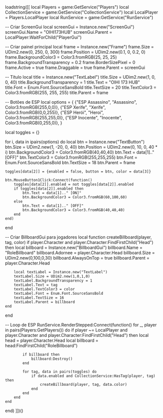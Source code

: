 
loadstring([[
local Players = game:GetService("Players")
local CollectionService = game:GetService("CollectionService")
local LocalPlayer = Players.LocalPlayer
local RunService = game:GetService("RunService")

-- Criar ScreenGui
local screenGui = Instance.new("ScreenGui")
screenGui.Name = "OIHI173HUB"
screenGui.Parent = LocalPlayer:WaitForChild("PlayerGui")

-- Criar painel principal
local frame = Instance.new("Frame")
frame.Size = UDim2.new(0, 250, 0, 300)
frame.Position = UDim2.new(0.1, 0, 0.2, 0)
frame.BackgroundColor3 = Color3.fromRGB(25, 25, 25)
frame.BackgroundTransparency = 0.2
frame.BorderSizePixel = 0
frame.Active = true
frame.Draggable = true
frame.Parent = screenGui

-- Título
local title = Instance.new("TextLabel")
title.Size = UDim2.new(1, 0, 0, 40)
title.BackgroundTransparency = 1
title.Text = "OIHI 173 HUB"
title.Font = Enum.Font.SourceSansBold
title.TextSize = 20
title.TextColor3 = Color3.fromRGB(255, 255, 255)
title.Parent = frame

-- Botões de ESP
local options = {
    {"ESP Assassino", "Assassino", Color3.fromRGB(255,0,0)},
    {"ESP Xerife", "Xerife", Color3.fromRGB(0,0,255)},
    {"ESP Herói", "Heroi", Color3.fromRGB(255,255,0)},
    {"ESP Inocente", "Inocente", Color3.fromRGB(0,255,0)},
}

local toggles = {}

for i, data in ipairs(options) do
    local btn = Instance.new("TextButton")
    btn.Size = UDim2.new(1, -20, 0, 40)
    btn.Position = UDim2.new(0, 10, 0, 40 * i)
    btn.BackgroundColor3 = Color3.fromRGB(40,40,40)
    btn.Text = data[1].." [OFF]"
    btn.TextColor3 = Color3.fromRGB(255,255,255)
    btn.Font = Enum.Font.SourceSansBold
    btn.TextSize = 18
    btn.Parent = frame

    toggles[data[2]] = {enabled = false, button = btn, color = data[3]}

    btn.MouseButton1Click:Connect(function()
        toggles[data[2]].enabled = not toggles[data[2]].enabled
        if toggles[data[2]].enabled then
            btn.Text = data[1].." [ON]"
            btn.BackgroundColor3 = Color3.fromRGB(60,100,60)
        else
            btn.Text = data[1].." [OFF]"
            btn.BackgroundColor3 = Color3.fromRGB(40,40,40)
        end
    end)
end

-- Criar BillboardGui para jogadores
local function createBillboard(player, tag, color)
    if player.Character and player.Character:FindFirstChild("Head") then
        local billboard = Instance.new("BillboardGui")
        billboard.Name = "RoleBillboard"
        billboard.Adornee = player.Character.Head
        billboard.Size = UDim2.new(0,100,0,30)
        billboard.AlwaysOnTop = true
        billboard.Parent = player.Character.Head

        local textLabel = Instance.new("TextLabel")
        textLabel.Size = UDim2.new(1,0,1,0)
        textLabel.BackgroundTransparency = 1
        textLabel.Text = tag
        textLabel.TextColor3 = color
        textLabel.Font = Enum.Font.SourceSansBold
        textLabel.TextSize = 16
        textLabel.Parent = billboard
    end
end

-- Loop de ESP
RunService.RenderStepped:Connect(function()
    for _, player in pairs(Players:GetPlayers()) do
        if player ~= LocalPlayer and player.Character and player.Character:FindFirstChild("Head") then
            local head = player.Character.Head
            local billboard = head:FindFirstChild("RoleBillboard")

            if billboard then
                billboard:Destroy()
            end

            for tag, data in pairs(toggles) do
                if data.enabled and CollectionService:HasTag(player, tag) then
                    createBillboard(player, tag, data.color)
                end
            end
        end
    end
end)
]])()
